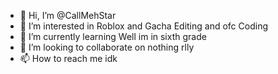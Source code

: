 - 👋 Hi, I’m @CallMehStar
- 👀 I’m interested in Roblox and Gacha Editing and ofc Coding
- 🌱 I’m currently learning Well im in sixth grade
- 💞️ I’m looking to collaborate on nothing rlly
- 📫 How to reach me idk

<!---
CallMehStar/CallMehStar is a ✨ special ✨ repository because its `README.md` (this file) appears on your GitHub profile.
You can click the Preview link to take a look at your changes.
--->
